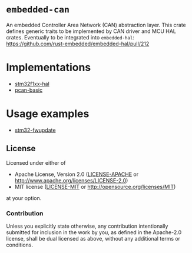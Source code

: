 # `embedded-can`

An embedded Controller Area Network (CAN) abstraction layer.
This crate defines generic traits to be implemented by CAN driver and MCU HAL crates.
Eventually to be integrated into `embedded-hal`:
https://github.com/rust-embedded/embedded-hal/pull/212

# Implementations

* [stm32f1xx-hal](https://github.com/timokroeger/stm32f1xx-hal/blob/38f168a7593cf34d426d20b310575df82134e9b9/src/can.rs#L1078-L1124)
* [pcan-basic](https://github.com/timokroeger/pcan-basic-rs/blob/e675be646c501fc63dfdde893e267d14b9c0e0af/pcan-basic/src/lib.rs#L194-L233)

# Usage examples

* [stm32-fwupdate](https://github.com/timokroeger/pcan-basic-rs/blob/master/pcan-basic/examples/stm32-fwupdate.rs)

## License

Licensed under either of

- Apache License, Version 2.0 ([LICENSE-APACHE](LICENSE-APACHE) or
  http://www.apache.org/licenses/LICENSE-2.0)
- MIT license ([LICENSE-MIT](LICENSE-MIT) or http://opensource.org/licenses/MIT)

at your option.

### Contribution

Unless you explicitly state otherwise, any contribution intentionally submitted for inclusion in the
work by you, as defined in the Apache-2.0 license, shall be dual licensed as above, without any
additional terms or conditions.
